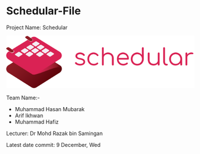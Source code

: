 # Schedular-File

Project Name: Schedular

![Schedular Logo](https://github.com/Trio-Macan-Application-Dev/Schedular-File/blob/main/Resource/logo_full.png)

Team Name:-
- Muhammad Hasan Mubarak
- Arif Ikhwan
- Muhammad Hafiz

Lecturer: Dr Mohd Razak bin Samingan

Latest date commit: 9 December, Wed